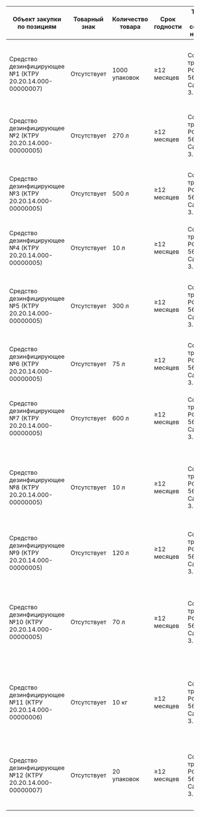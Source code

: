 
| Объект закупки по позициям | Товарный знак | Количество товара | Срок годности | Требования по соблюдению нац. режима | Подтверждение товарного знака | Подтверждение сертификатов происхождения товара | Антимикробное действие | Обработка при стерилизации | Режим обработки при дезинфекции | pH средства | Класс опасности вредного вещества | Действующее вещество | Форма выпуска |
|----------------------------|---------------|-------------------|---------------|-------------------------------------|-------------------------------|------------------------------------------------|-------------------------|----------------------------|---------------------------------|------------|----------------------------------|----------------------|---------------|
| Средство дезинфицирующее №1 (КТРУ 20.20.14.000-00000007) | Отсутствует | 1000 упаковок | ≥12 месяцев | Соответствует требованиям РФ (ГОСТ Р 56990-2016, СанПиН 3.3686-21) | Не требуется | Сертификат о происхождении (РФ или ЕАЭС) | Бактерицидное, вирулицидное, фунгицидное (вкл. туберкулез, вирусы, грибы); пролонгированное ≥6 часов | Не указано | ≤3 минуты для датчиков при инфекциях | Не указано | 4-й класс (малоопасные) | Производные фенола ≥2%, четвертичные аммониевые соединения ≥0,32%, полигексаметиленгуанидин гидрохлорид ≥0,28% | Салфетка (рулон в банке, нетканый материал, 150-200 шт., ширина 120-130 мм, длина 170-185 мм) |
| Средство дезинфицирующее №2 (КТРУ 20.20.14.000-00000005) | Отсутствует | 270 л | ≥12 месяцев | Соответствует требованиям РФ (ГОСТ Р 56990-2016, СанПиН 3.3686-21) | Не требуется | Сертификат о происхождении (РФ или ЕАЭС) | Бактерицидное (вкл. туберкулез, ВБИ), вирулицидное, фунгицидное; пролонгированное ≥5 часов | Не указано | ≤30 сек. для рук (гигиеническая), ≤5 мин. для хирургической; ≤3 мин. для поверхностей | Не указано | 4-й класс (малоопасные) | Пропанол-2 ≥65%, четвертичные аммониевые соединения ≥0,2%, полигексаметиленгуанидин гидрохлорид 0,05-0,07% | Жидкость (в полимерной емкости с триггером, ≥0,75 л) |
| Средство дезинфицирующее №3 (КТРУ 20.20.14.000-00000005) | Отсутствует | 500 л | ≥12 месяцев | Соответствует требованиям РФ (ГОСТ Р 56990-2016, СанПиН 3.3686-21) | Не требуется | Сертификат о происхождении (РФ или ЕАЭС) | Бактерицидное (вкл. ООИ, туберкулез), вирулицидное (все вирусы, вкл. коронавирусы), фунгицидное, спороцидное | Не указано | ≤35 мин. для генеральных уборок; ≤65 мин. для объектов при ООИ | 5-6,5 | 3-й класс (умеренно опасные) при введении; 4-й класс на кожу | Перекись водорода 8-13%, производные гуанидина 1,5-2,5%, четвертичные аммонийные соединения 3,5-8% | Жидкость (в полимерной емкости, ≥1 л); рабочие растворы ≥7-30 суток |
| Средство дезинфицирующее №4 (КТРУ 20.20.14.000-00000005) | Отсутствует | 10 л | ≥12 месяцев | Соответствует требованиям РФ (ГОСТ Р 56990-2016, СанПиН 3.3686-21) | Не требуется | Сертификат о происхождении (РФ или ЕАЭС) | Бактерицидное, туберкулоцидное, вирулицидное, фунгицидное; пролонгированное ≥3 часа | Не указано | ≤5 мин. для рук хирургов (двукратно) | Не указано | 4-й класс (малоопасные) | Изопропиловый спирт ≤10%, 2-феноксиэтанол ≥2%, алкилдиметилбензиламмоний хлорид ≥0,1% | Жидкость (в полимерной емкости с распылителем, ≥0,1 л) |
| Средство дезинфицирующее №5 (КТРУ 20.20.14.000-00000005) | Отсутствует | 300 л | ≥12 месяцев | Соответствует требованиям РФ (ГОСТ Р 56990-2016, СанПиН 3.3686-21) | Не требуется | Сертификат о происхождении (РФ или ЕАЭС) | Бактерицидное (вкл. ВБИ), туберкулоцидное, вирулицидное (грипп, гепатиты, ВИЧ, полиомиелит), фунгицидное (Кандида) | Не указано | ≤30 сек. для гигиенической обработки рук | Не указано | 4-й класс (малоопасные) | Пропанол-1 ≥35%, пропанол-2 ≥40%, четвертичные аммониевые соединения ≥0,15% | Жидкость (в полимерной емкости, ≥1 л) |
| Средство дезинфицирующее №6 (КТРУ 20.20.14.000-00000005) | Отсутствует | 75 л | ≥12 месяцев | Соответствует требованиям РФ (ГОСТ Р 56990-2016, СанПиН 3.3686-21) | Не требуется | Сертификат о происхождении (РФ или ЕАЭС) | Бактерицидное (туберкулез), вирулицидное, фунгицидное, спороцидное | ≤5 мин. для эндоскопов (дезинфекция высокого уровня) | ≤5 мин. для ИМН | Не указано | 3-й класс (умеренно опасные) при введении; 4-й класс на кожу | Глутаровый альдегид 2,7-4% | Жидкость (в полимерной емкости, ≥5 л) |
| Средство дезинфицирующее №7 (КТРУ 20.20.14.000-00000005) | Отсутствует | 600 л | ≥12 месяцев | Соответствует требованиям РФ (ГОСТ Р 56990-2016, СанПиН 3.3686-21) | Не требуется | Сертификат о происхождении (РФ или ЕАЭС) | Антимикробное (грам+ и грам- бактерии, туберкулез), фунгицидное; сохраняет свойства после заморозки | Не указано | ≤15 мин. для гигиенической обработки рук | 5-7 | 4-й класс (малоопасные) | Алкилдиметилбензиламмоний хлорид ≥1,2%; кокамидопропилбетаин | Жидкость (в полимерной емкости, ≥1 л) |
| Средство дезинфицирующее №8 (КТРУ 20.20.14.000-00000005) | Отсутствует | 10 л | ≥12 месяцев | Соответствует требованиям РФ (ГОСТ Р 56990-2016, СанПиН 3.3686-21) | Не требуется | Сертификат о происхождении (РФ или ЕАЭС) | Бактерицидное (туберкулез, ООИ), вирулицидное (ОРВИ, гепатиты, ВИЧ), фунгицидное (трихофитии, кандидозы); моющие свойства | Совмещенная с ПСО для ИМН (≤7 мин. ручной, ≤7 мин. механизированной) | ≤70 мин. для поверхностей (бактерии); ≤7 мин. для вирусов; ≤35 мин. для плесневых грибов | ≤7,5 | 3-й класс (умеренно опасные) при введении; 4-й класс на кожу | Смесь алкилдиметилбензиламмоний хлорид и дидецилдиметиламмоний хлорид ≥20%; полигексаметиленгуанидин гидрохлорид 2-3%; ферменты (липаза, амилаза, протеаза) | Жидкость (концентрат в полимерной емкости, ≥1 л) |
| Средство дезинфицирующее №9 (КТРУ 20.20.14.000-00000005) | Отсутствует | 120 л | ≥12 месяцев | Соответствует требованиям РФ (ГОСТ Р 56990-2016, СанПиН 3.3686-21) | Не требуется | Сертификат о происхождении (РФ или ЕАЭС) | Антимикробное (грам+ и грам- бактерии, туберкулез), вирулицидное, фунгицидное; моющее | Многократное применение ≥3 суток | ≤15 мин. для лабораторной посуды | ≤11 | 4-й класс (малоопасные) | Спирт изопропиловый 8-25% | Жидкость (в полимерной емкости, ≥5 л) |
| Средство дезинфицирующее №10 (КТРУ 20.20.14.000-00000005) | Отсутствует | 70 л | ≥12 месяцев | Соответствует требованиям РФ (ГОСТ Р 56990-2016, СанПиН 3.3686-21) | Не требуется | Сертификат о происхождении (РФ или ЕАЭС) | Бактерицидное (туберкулез), вирулицидное (ОРВИ, гепатиты, ВИЧ), фунгицидное (трихофитии, кандидозы), спороцидное; моющее, дезодорирующее | Не указано | ≤15 мин. для поверхностей (вирусы); ≤15 мин. для посуды (туберкулез); ≤60 мин. для генеральных уборок; ≤30 мин. для ИМН | ≤3 (1% раствор) | 3-й класс (умеренно опасные) | Перекись водорода ≥30% | Жидкость (концентрат в полимерной емкости, ≥1 л) |
| Средство дезинфицирующее №11 (КТРУ 20.20.14.000-00000006) | Отсутствует | 10 кг | ≥12 месяцев | Соответствует требованиям РФ (ГОСТ Р 56990-2016, СанПиН 3.3686-21) | Не требуется | Сертификат о происхождении (РФ или ЕАЭС) | Бактерицидное (туберкулез, ООИ: чума, холера), вирулицидное (гепатиты, ВИЧ, грипп), фунгицидное (Кандида, Трихофитон); отбеливающее | Не указано | Замачивание и стирка при ≥60°C; расход ≥20 г/кг белья | Не указано | 3-й класс (умеренно опасные) при введении; 4-й класс на кожу | ЧАС ≥1,5%; ПАВ, активатор, умягчители | Порошок (сыпучий с гранулами в полимерном ведре, ≥5 кг) |
| Средство дезинфицирующее №12 (КТРУ 20.20.14.000-00000007) | Отсутствует | 20 упаковок | ≥12 месяцев | Соответствует требованиям РФ (ГОСТ Р 56990-2016, СанПиН 3.3686-21) | Не требуется | Сертификат о происхождении (РФ или ЕАЭС) | Бактерицидное, вирулицидное, фунгицидное (туберкулез, вирусы, грибы); пролонгированное ≥6 часов | Не указано | ≤3 минуты для датчиков при инфекциях | Не указано | 4-й класс (малоопасные) | Производные фенола ≥2%, четвертичные аммониевые соединения ≥0,32%, полигексаметиленгуанидин гидрохлорид ≥0,28% | Салфетка (рулон в банке, нетканый материал, 50-60 шт., ширина 120-130 мм, длина 170-185 мм) |
